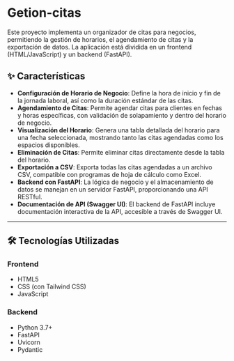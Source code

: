 # Getion-citas
Este proyecto implementa un organizador de citas para negocios, permitiendo la gestión de horarios, el agendamiento de citas y la exportación de datos. La aplicación está dividida en un frontend (HTML/JavaScript) y un backend (FastAPI).

## ✨ Características

- **Configuración de Horario de Negocio**: Define la hora de inicio y fin de la jornada laboral, así como la duración estándar de las citas.
- **Agendamiento de Citas**: Permite agendar citas para clientes en fechas y horas específicas, con validación de solapamiento y dentro del horario de negocio.
- **Visualización del Horario**: Genera una tabla detallada del horario para una fecha seleccionada, mostrando tanto las citas agendadas como los espacios disponibles.
- **Eliminación de Citas**: Permite eliminar citas directamente desde la tabla del horario.
- **Exportación a CSV**: Exporta todas las citas agendadas a un archivo CSV, compatible con programas de hoja de cálculo como Excel.
- **Backend con FastAPI**: La lógica de negocio y el almacenamiento de datos se manejan en un servidor FastAPI, proporcionando una API RESTful.
- **Documentación de API (Swagger UI)**: El backend de FastAPI incluye documentación interactiva de la API, accesible a través de Swagger UI.

---

## 🛠️ Tecnologías Utilizadas

### Frontend
- HTML5  
- CSS (con Tailwind CSS)  
- JavaScript  

### Backend
- Python 3.7+  
- FastAPI  
- Uvicorn  
- Pydantic  